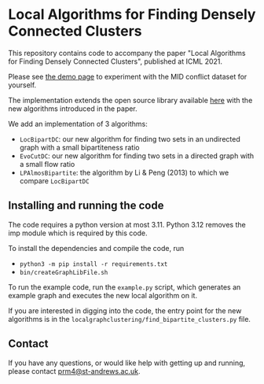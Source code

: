 # Local Algorithms for Finding Densely Connected Clusters
This repository contains code to accompany the paper "Local Algorithms for Finding Densely Connected Clusters",
published at ICML 2021.

Please see [the demo page](https://staglibrary.io/clustering-demo.html) to experiment with the MID conflict dataset for yourself.

The implementation extends the open source library available [here](https://github.com/kfoynt/LocalGraphClustering)
with the new algorithms introduced in the paper.

We add an implementation of 3 algorithms:
- `LocBipartDC`: our new algorithm for finding two sets in an undirected graph with a small bipartiteness ratio
- `EvoCutDC`: our new algorithm for finding two sets in a directed graph with a small flow ratio
- `LPAlmosBipartite`: the algorithm by Li & Peng (2013) to which we compare `LocBipartDC`

## Installing and running the code
The code requires a python version at most 3.11. Python 3.12 removes the imp module which is required by this code.

To install the dependencies and compile the code, run
- ```python3 -m pip install -r requirements.txt```
- ```bin/createGraphLibFile.sh```

To run the example code, run the `example.py` script, which generates an example graph and executes the new
local algorithm on it.

If you are interested in digging into the code, the entry point for the new algorithms
is in the `localgraphclustering/find_bipartite_clusters.py` file.

## Contact
If you have any questions, or would like help with getting up and running, please contact
[prm4@st-andrews.ac.uk](mailto:prm4@st-andrews.ac.uk).
